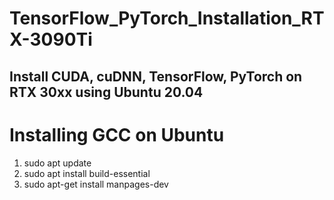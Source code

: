 # TensorFlow_PyTorch_Installation_RTX-3090Ti
## Install CUDA, cuDNN, TensorFlow, PyTorch on RTX 30xx using Ubuntu 20.04  

# Installing GCC on Ubuntu
1) sudo apt update
2) sudo apt install build-essential
3) sudo apt-get install manpages-dev

# 
